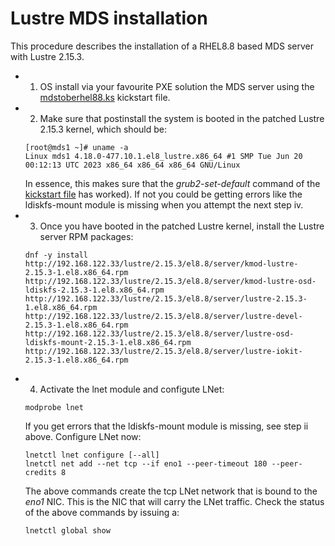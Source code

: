 # Lustre MDS installation

This procedure describes the installation of a RHEL8.8 based MDS server with Lustre 2.15.3. 

- 1) OS install via your favourite PXE solution the MDS server using the [mdstoberhel88.ks](hpcansible/files/kickstarts/mdstoberhel88.ks) kickstart file.  
- 2) Make sure that postinstall the system is booted in the patched Lustre 2.15.3 kernel, which should be: 
  ``` 
  [root@mds1 ~]# uname -a
  Linux mds1 4.18.0-477.10.1.el8_lustre.x86_64 #1 SMP Tue Jun 20 00:12:13 UTC 2023 x86_64 x86_64 x86_64 GNU/Linux
  ```
  In essence, this makes sure that the *grub2-set-default* command of the [kickstart file](hpcansible/files/kickstarts/mdstoberhel88.ks) has worked). If not you could be getting errors like the ldiskfs-mount module is missing when you attempt the next step iv.
- 3) Once you have booted in the patched Lustre kernel, install the Lustre server RPM packages:
  ```
  dnf -y install http://192.168.122.33/lustre/2.15.3/el8.8/server/kmod-lustre-2.15.3-1.el8.x86_64.rpm http://192.168.122.33/lustre/2.15.3/el8.8/server/kmod-lustre-osd-ldiskfs-2.15.3-1.el8.x86_64.rpm http://192.168.122.33/lustre/2.15.3/el8.8/server/lustre-2.15.3-1.el8.x86_64.rpm http://192.168.122.33/lustre/2.15.3/el8.8/server/lustre-devel-2.15.3-1.el8.x86_64.rpm http://192.168.122.33/lustre/2.15.3/el8.8/server/lustre-osd-ldiskfs-mount-2.15.3-1.el8.x86_64.rpm http://192.168.122.33/lustre/2.15.3/el8.8/server/lustre-iokit-2.15.3-1.el8.x86_64.rpm 
  ```
- 4) Activate the lnet module and configute LNet:
  ```
  modprobe lnet
  ```
  If you get errors that the ldiskfs-mount module is missing, see step ii above.
  Configure LNet now:
  ```
  lnetctl lnet configure [--all]
  lnetctl net add --net tcp --if eno1 --peer-timeout 180 --peer-credits 8
  ```
  The above commands create the tcp LNet network that is bound to the *eno1* NIC. This is the NIC that will carry the LNet traffic. Check the status of the above commands by issuing a:
  ```
  lnetctl global show
  ```


